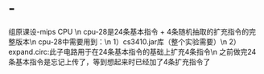 # -
组原课设-mips CPU \n
cpu-28是24条基本指令 + 4条随机抽取的扩充指令的完整版本\n
cpu-28中需要用到：\n
1）cs3410.jar库（整个实验需要）\n 
2）expand.circ:此子电路用于在24条基本指令的基础上扩充4条指令\n
之前做完24条基本指令是忘记上传了，等到想起来时已经加了4条扩充指令了
